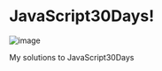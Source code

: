 # JavaScript30Days!
![image](https://user-images.githubusercontent.com/96977189/176989374-c7a56dc8-eeb5-4e35-a6c8-bd7cc1c7ea1c.png)

My solutions to JavaScript30Days
